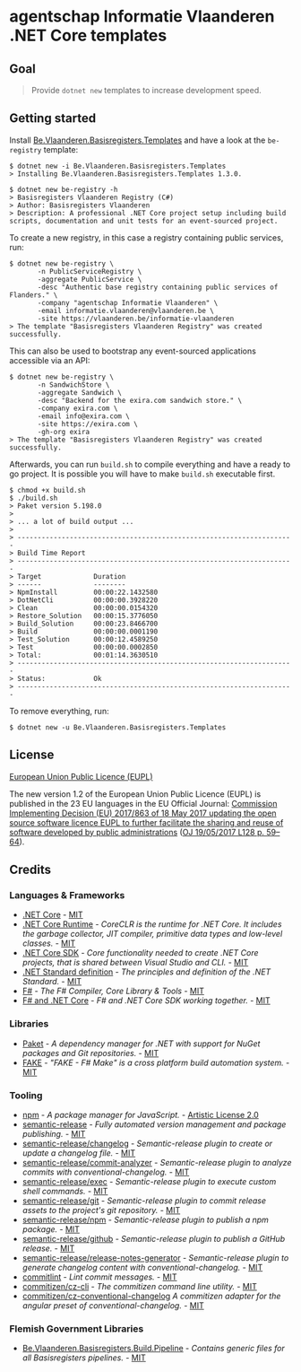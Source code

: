 # agentschap Informatie Vlaanderen .NET Core templates

## Goal

> Provide `dotnet new` templates to increase development speed.

## Getting started

Install [Be.Vlaanderen.Basisregisters.Templates](https://www.nuget.org/packages/Be.Vlaanderen.Basisregisters.Templates/) and have a look at the `be-registry` template:

```console
$ dotnet new -i Be.Vlaanderen.Basisregisters.Templates
> Installing Be.Vlaanderen.Basisregisters.Templates 1.3.0.

$ dotnet new be-registry -h
> Basisregisters Vlaanderen Registry (C#)
> Author: Basisregisters Vlaanderen
> Description: A professional .NET Core project setup including build scripts, documentation and unit tests for an event-sourced project.
```

To create a new registry, in this case a registry containing public services, run:

```console
$ dotnet new be-registry \
       -n PublicServiceRegistry \
       -aggregate PublicService \
       -desc "Authentic base registry containing public services of Flanders." \
       -company "agentschap Informatie Vlaanderen" \
       -email informatie.vlaanderen@vlaanderen.be \
       -site https://vlaanderen.be/informatie-vlaanderen
> The template "Basisregisters Vlaanderen Registry" was created successfully.
```

This can also be used to bootstrap any event-sourced applications accessible via an API:

```console
$ dotnet new be-registry \
       -n SandwichStore \
       -aggregate Sandwich \
       -desc "Backend for the exira.com sandwich store." \
       -company exira.com \
       -email info@exira.com \
       -site https://exira.com \
       -gh-org exira
> The template "Basisregisters Vlaanderen Registry" was created successfully.
```

Afterwards, you can run `build.sh` to compile everything and have a ready to go project. It is possible you will have to make `build.sh` executable first.

```console
$ chmod +x build.sh
$ ./build.sh
> Paket version 5.198.0
>
> ... a lot of build output ...
>
> ---------------------------------------------------------------------
> Build Time Report
> ---------------------------------------------------------------------
> Target             Duration
> ------             --------
> NpmInstall         00:00:22.1432580
> DotNetCli          00:00:00.3928220
> Clean              00:00:00.0154320
> Restore_Solution   00:00:15.3776050
> Build_Solution     00:00:23.8466700
> Build              00:00:00.0001190
> Test_Solution      00:00:12.4589250
> Test               00:00:00.0002850
> Total:             00:01:14.3630510
> ---------------------------------------------------------------------
> Status:            Ok
> ---------------------------------------------------------------------
```

To remove everything, run:

```console
$ dotnet new -u Be.Vlaanderen.Basisregisters.Templates
```

## License

[European Union Public Licence (EUPL)](https://joinup.ec.europa.eu/news/understanding-eupl-v12)

The new version 1.2 of the European Union Public Licence (EUPL) is published in the 23 EU languages in the EU Official Journal: [Commission Implementing Decision (EU) 2017/863 of 18 May 2017 updating the open source software licence EUPL to further facilitate the sharing and reuse of software developed by public administrations](https://eur-lex.europa.eu/legal-content/EN/TXT/?uri=uriserv:OJ.L_.2017.128.01.0059.01.ENG&toc=OJ:L:2017:128:FULL) ([OJ 19/05/2017 L128 p. 59–64](https://eur-lex.europa.eu/legal-content/EN/TXT/?uri=uriserv:OJ.L_.2017.128.01.0059.01.ENG&toc=OJ:L:2017:128:FULL)).

## Credits

### Languages & Frameworks

* [.NET Core](https://github.com/Microsoft/dotnet/blob/master/LICENSE) - [MIT](https://choosealicense.com/licenses/mit/)
* [.NET Core Runtime](https://github.com/dotnet/coreclr/blob/master/LICENSE.TXT) - _CoreCLR is the runtime for .NET Core. It includes the garbage collector, JIT compiler, primitive data types and low-level classes._ - [MIT](https://choosealicense.com/licenses/mit/)
* [.NET Core SDK](https://github.com/dotnet/sdk/blob/master/LICENSE.TXT) - _Core functionality needed to create .NET Core projects, that is shared between Visual Studio and CLI._ - [MIT](https://choosealicense.com/licenses/mit/)
* [.NET Standard definition](https://github.com/dotnet/standard/blob/master/LICENSE.TXT) - _The principles and definition of the .NET Standard._ - [MIT](https://choosealicense.com/licenses/mit/)
* [F#](https://github.com/fsharp/fsharp/blob/master/LICENSE) - _The F# Compiler, Core Library & Tools_ - [MIT](https://choosealicense.com/licenses/mit/)
* [F# and .NET Core](https://github.com/dotnet/netcorecli-fsc/blob/master/LICENSE) - _F# and .NET Core SDK working together._ - [MIT](https://choosealicense.com/licenses/mit/)

### Libraries

* [Paket](https://fsprojects.github.io/Paket/license.html) - _A dependency manager for .NET with support for NuGet packages and Git repositories._ - [MIT](https://choosealicense.com/licenses/mit/)
* [FAKE](https://github.com/fsharp/FAKE/blob/release/next/License.txt) - _"FAKE - F# Make" is a cross platform build automation system._ - [MIT](https://choosealicense.com/licenses/mit/)

### Tooling

* [npm](https://github.com/npm/cli/blob/latest/LICENSE) - _A package manager for JavaScript._ - [Artistic License 2.0](https://choosealicense.com/licenses/artistic-2.0/)
* [semantic-release](https://github.com/semantic-release/semantic-release/blob/master/LICENSE) - _Fully automated version management and package publishing._ - [MIT](https://choosealicense.com/licenses/mit/)
* [semantic-release/changelog](https://github.com/semantic-release/changelog/blob/master/LICENSE) - _Semantic-release plugin to create or update a changelog file._ - [MIT](https://choosealicense.com/licenses/mit/)
* [semantic-release/commit-analyzer](https://github.com/semantic-release/commit-analyzer/blob/master/LICENSE) - _Semantic-release plugin to analyze commits with conventional-changelog._ - [MIT](https://choosealicense.com/licenses/mit/)
* [semantic-release/exec](https://github.com/semantic-release/exec/blob/master/LICENSE) - _Semantic-release plugin to execute custom shell commands._ - [MIT](https://choosealicense.com/licenses/mit/)
* [semantic-release/git](https://github.com/semantic-release/git/blob/master/LICENSE) - _Semantic-release plugin to commit release assets to the project's git repository._ - [MIT](https://choosealicense.com/licenses/mit/)
* [semantic-release/npm](https://github.com/semantic-release/npm/blob/master/LICENSE) - _Semantic-release plugin to publish a npm package._ - [MIT](https://choosealicense.com/licenses/mit/)
* [semantic-release/github](https://github.com/semantic-release/github/blob/master/LICENSE) - _Semantic-release plugin to publish a GitHub release._ - [MIT](https://choosealicense.com/licenses/mit/)
* [semantic-release/release-notes-generator](https://github.com/semantic-release/release-notes-generator/blob/master/LICENSE) - _Semantic-release plugin to generate changelog content with conventional-changelog._ - [MIT](https://choosealicense.com/licenses/mit/)
* [commitlint](https://github.com/marionebl/commitlint/blob/master/license.md) - _Lint commit messages._ - [MIT](https://choosealicense.com/licenses/mit/)
* [commitizen/cz-cli](https://github.com/commitizen/cz-cli/blob/master/LICENSE) - _The commitizen command line utility._ - [MIT](https://choosealicense.com/licenses/mit/)
* [commitizen/cz-conventional-changelog](https://github.com/commitizen/cz-conventional-changelog/blob/master/LICENSE) _A commitizen adapter for the angular preset of conventional-changelog._ - [MIT](https://choosealicense.com/licenses/mit/)

### Flemish Government Libraries

* [Be.Vlaanderen.Basisregisters.Build.Pipeline](https://github.com/informatievlaanderen/build-pipeline/blob/master/LICENSE) - _Contains generic files for all Basisregisters pipelines._ - [MIT](https://choosealicense.com/licenses/mit/)
